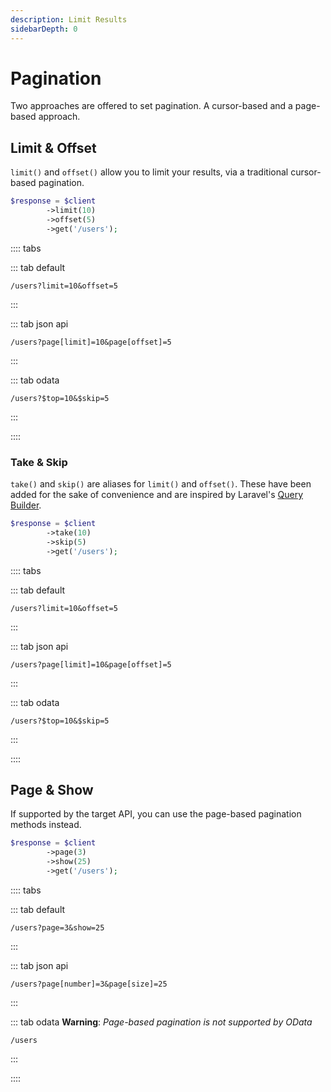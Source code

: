 ```yaml
---
description: Limit Results
sidebarDepth: 0
---
```


# Pagination

Two approaches are offered to set pagination. A cursor-based and a page-based approach. 

## Limit & Offset

`limit()` and `offset()` allow you to limit your results, via a traditional cursor-based pagination.

```php
$response = $client
        ->limit(10)
        ->offset(5)
        ->get('/users');
```

:::: tabs
 
::: tab default
```http
/users?limit=10&offset=5
```
:::

::: tab json api
```http
/users?page[limit]=10&page[offset]=5
```
:::
 
::: tab odata
```http
/users?$top=10&$skip=5
```
:::

::::

### Take & Skip

`take()` and `skip()` are aliases for `limit()` and `offset()`.
These have been added for the sake of convenience and are inspired by Laravel's [Query Builder](https://laravel.com/docs/10.x/queries#ordering-grouping-limit-and-offset).  

```php
$response = $client
        ->take(10)
        ->skip(5)
        ->get('/users');
```

:::: tabs
 
::: tab default
```http
/users?limit=10&offset=5
```
:::

::: tab json api
```http
/users?page[limit]=10&page[offset]=5
```
:::
 
::: tab odata
```http
/users?$top=10&$skip=5
```
:::

::::

## Page & Show 

If supported by the target API, you can use the page-based pagination methods instead.

```php
$response = $client
        ->page(3)
        ->show(25)
        ->get('/users');
```


:::: tabs
 
::: tab default
```http
/users?page=3&show=25
```
:::

::: tab json api
```http
/users?page[number]=3&page[size]=25
```
:::
 
::: tab odata
**Warning**: _Page-based pagination is not supported by OData_
```
/users
```
:::

::::

